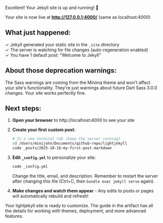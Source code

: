 Excellent! Your Jekyll site is up and running! 🎉

Your site is now live at **http://127.0.0.1:4000/** (same as localhost:4000)

## What just happened:

✓ Jekyll generated your static site in the `_site` directory  
✓ The server is watching for file changes (auto-regeneration enabled)  
✓ You have 1 default post: "Welcome to Jekyll"

## About those deprecation warnings:

The Sass warnings are coming from the Minima theme and won't affect your site's functionality. They're just warnings about future Dart Sass 3.0.0 changes. Your site works perfectly fine.

## Next steps:

1. **Open your browser** to http://localhost:4000 to see your site

2. **Create your first custom post:**
   ```bash
   # In a new terminal tab (keep the server running)
   cd /Users/minijohn/Documents/github-repo/lightjekyll
   code _posts/2025-10-16-my-first-post.markdown
   ```

3. **Edit `_config.yml`** to personalize your site:
   ```bash
   code _config.yml
   ```
   Change the title, email, and description. Remember to restart the server after changing this file (Ctrl+C, then `bundle exec jekyll serve` again).

4. **Make changes and watch them appear** - Any edits to posts or pages will automatically rebuild and refresh!

Your lightjekyll site is ready to customize. The guide in the artifact has all the details for working with themes, deployment, and more advanced features.